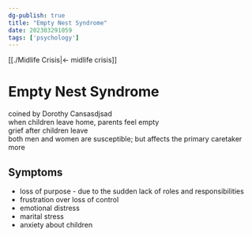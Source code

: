 ```yaml
---  
dg-publish: true  
title: "Empty Nest Syndrome"  
date: 202303291059  
tags: ['psychology']  
---  
```

  
[[./Midlife Crisis|<- midlife crisis]]  
  
# Empty Nest Syndrome  
coined by Dorothy Cansasdjsad  
when children leave home, parents feel empty   
grief after children leave   
both men and women are susceptible; but affects the primary caretaker more  
  
## Symptoms   
- loss of purpose - due to the sudden lack of roles and responsibilities      
- frustration over loss of control  
- emotional distress  
- marital stress  
- anxiety about children   

